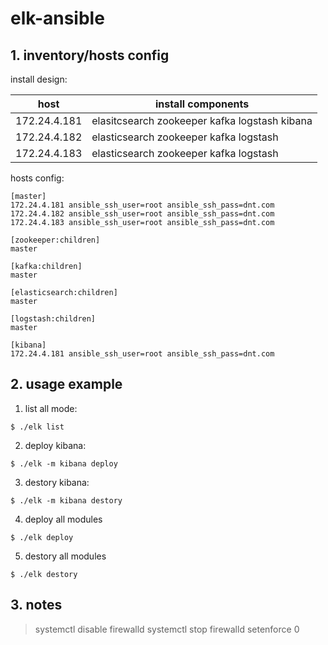
# elk-ansible

## 1. inventory/hosts config

install design:

| host         | install components                            |
| ------------ | --------------------------------------------- |
| 172.24.4.181 | elasitcsearch zookeeper kafka logstash kibana |
| 172.24.4.182 | elasticsearch zookeeper kafka logstash        |
| 172.24.4.183 | elasticsearch zookeeper kafka logstash        |

hosts config:
```
[master]
172.24.4.181 ansible_ssh_user=root ansible_ssh_pass=dnt.com
172.24.4.182 ansible_ssh_user=root ansible_ssh_pass=dnt.com
172.24.4.183 ansible_ssh_user=root ansible_ssh_pass=dnt.com

[zookeeper:children]
master

[kafka:children]
master

[elasticsearch:children]
master

[logstash:children]
master

[kibana]
172.24.4.181 ansible_ssh_user=root ansible_ssh_pass=dnt.com
```


## 2. usage example

1) list all mode:
```
$ ./elk list
```

2) deploy kibana:
```
$ ./elk -m kibana deploy
```

3) destory kibana:
```
$ ./elk -m kibana destory
```

4) deploy all modules
```
$ ./elk deploy
```

5) destory all modules
```
$ ./elk destory
```


## 3. notes

> systemctl disable firewalld
> systemctl stop firewalld
> setenforce 0

